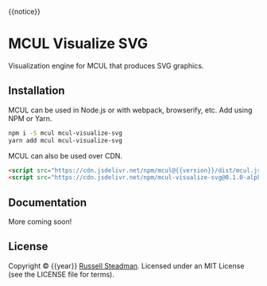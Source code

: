 {{notice}}

# MCUL Visualize SVG

Visualization engine for MCUL that produces SVG graphics.

## Installation

MCUL can be used in Node.js or with webpack, browserify, etc. Add using NPM or Yarn.
```sh
npm i -S mcul mcul-visualize-svg
yarn add mcul mcul-visualize-svg
```

MCUL can also be used over CDN.
```html
<script src="https://cdn.jsdelivr.net/npm/mcul@{{version}}/dist/mcul.js"></script>
<script src="https://cdn.jsdelivr.net/npm/mcul-visualize-svg@0.1.0-alpha1/dist/mculVisualizeSVG.js"></script>
```

## Documentation

More coming soon!

## License

Copyright &copy; {{year}} [Russell Steadman](https://www.russellsteadman.com/?utm_source=mcul-visualize-svg&utm_medium=copyright). Licensed under an MIT License (see the LICENSE file for terms).